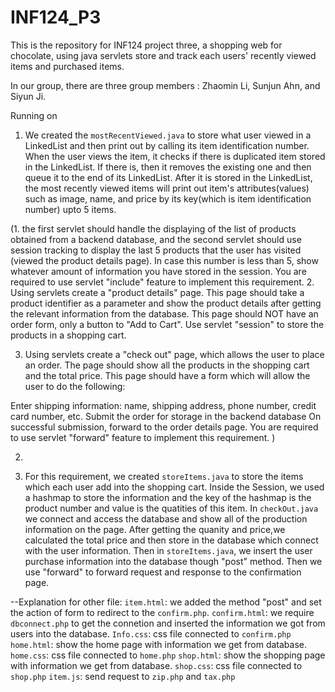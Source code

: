 # INF124_P3
This is the repository for INF124 project three, a shopping web for chocolate, using java servlets store and track each users' recently viewed items and purchased items.

In our group, there are three group members : Zhaomin Li, Sunjun Ahn, and Siyun Ji.

Running on ` `   
1. We created the `mostRecentViewed.java` to store what user viewed in a LinkedList and then print out by calling its item identification number. When the user views the item, it checks if there is duplicated item stored in the LinkedList. If there is, then it removes the existing one and then queue it to the end of its LinkedList. After it is stored in the LinkedList, the most recently viewed items will print out item's attributes(values) such as image, name, and price by its key(which is item identification number) upto 5 items. 

(1. the first servlet should handle the displaying of the list of products obtained from a backend database, and the second servlet should use session tracking to display the last 5 products that the user has visited (viewed the product details page). In case this number is less than 5, show whatever amount of information you have stored in the session. You are required to use servlet "include" feature to implement this requirement. 
2. Using servlets create a "product details" page. This page should take a product identifier as a parameter and show the product details after getting the relevant information from the database. This page should NOT have an order form, only a button to "Add to Cart". Use servlet "session" to store the products in a shopping cart. 

3. Using servlets create a "check out" page, which allows the user to place an order. The page should show all the products in the shopping cart and the total price. This page should have a form which will allow the user to do the following:

Enter shipping information: name, shipping address, phone number, credit card number, etc.
Submit the order for storage in the backend database
On successful submission, forward to the order details page. You are required to use servlet "forward" feature to implement this requirement. )


2.


3. For this requirement, we created `storeItems.java` to store the items which each user add into the shopping cart. Inside the Session, we used a hashmap to store the information and the key of the hashmap is the product number and value is the quatities of this item. In `checkOut.java` we connect and access the database and show all of the production information on the page. After getting the quanity and price,we calculated the total price and then store in the database which connect with the user information. Then in `storeItems.java`, we insert the user purchase information into the database though "post" method. Then we use "forward" to forward request and response to the confirmation page.   


 --Explanation for other file: 
`item.html`: we added the method "post" and set the action of form to redirect to the `confirm.php`.
`confirm.html`: we require `dbconnect.php` to get the connetion and inserted the information we got from users into the database.
`Info.css`: css file connected to `confirm.php`
`home.html`: show the home page with information we get from database.
`home.css`: css file connected to `home.php`
`shop.html`: show the shopping page with information we get from database.
`shop.css`: css file connected to `shop.php`
`item.js`: send request to `zip.php` and `tax.php`



